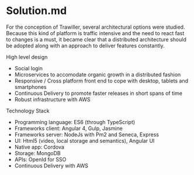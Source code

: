 # Solution.md
For the conception of Trawiller, several architectural options were studied. Because this kind of platform is traffic intensive and the need to react fast to changes is a must, it became clear that a distributed architecture should be adopted along with an approach to deliver features constantly. 

High level design

- Social login
- Microservices to accomodate organic growth in a distributed fashion
- Responsive / Cross platform front end to cope with desktop, tablets and smartphones 
- Continuous Delivery to promote faster releases in short spans of time
- Robust infrastructure with AWS

Technology Stack

- Programming language: ES6 (through TypeScript)
- Frameworks client: Angular 4, Gulp, Jasmine
- Frameworks server: NodeJs with Pm2 and Seneca, Express
- UI: Html5 (video, local storage and semantics), Angular UI
- Native app: Cordova 
- Storage: MongoDB
- APIs: OpenId for SSO
- Continuous Delivery with AWS
